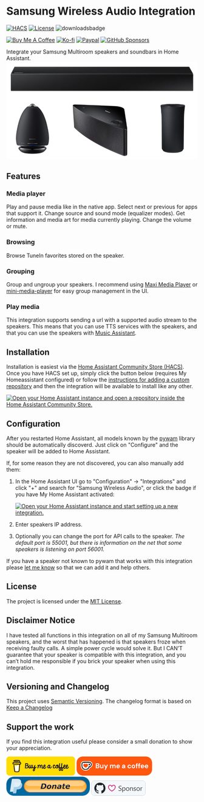 # Samsung Wireless Audio Integration

[![HACS][hacsbadge]][hacslink]
[![License][licensebadge]][licenselink]
![downloadsbadge]

[![Buy Me A Coffee][coffeebadge]][coffeelink]
[![Ko-fi][kofibadge]][kofilink]
[![Paypal][paypalbadge]][paypallink]
[![GitHub Sponsors][githubsponsorsbadge]][githubsponsorslink]

Integrate your Samsung Multiroom speakers and soundbars in Home Assistant.
![Example of supported speakers](https://github.com/Strixx76/samsungwam/blob/master/.github/assets/speakers.png)
## Features

### Media player
Play and pause media like in the native app. Select next or previous for apps that support it. Change source and sound mode (equalizer modes). Get information and media art for media currently playing. Change the volume or mute.

### Browsing
Browse TuneIn favorites stored on the speaker.

### Grouping
Group and ungroup your speakers. I recommend using [Maxi Media Player](https://github.com/punxaphil/maxi-media-player) or [mini-media-player](https://github.com/kalkih/mini-media-player?tab=readme-ov-file#speaker-group-management) for easy group management in the UI.

### Play media
This integration supports sending a url with a supported audio stream to the speakers. This means that you can use TTS services with the speakers, and that you can use the speakers with [Music Assistant](https://www.music-assistant.io/).


## Installation

Installation is easiest via the [Home Assistant Community Store (HACS)](https://hacs.xyz/). Once you have HACS set up, simply click the button below (requires My Homeassistant configured) or follow the [instructions for adding a custom repository](https://hacs.xyz/docs/faq/custom_repositories) and then the integration will be available to install like any other.

[![Open your Home Assistant instance and open a repository inside the Home Assistant Community Store.](https://my.home-assistant.io/badges/hacs_repository.svg)](https://my.home-assistant.io/redirect/hacs_repository/?owner=Strixx76&repository=samsungwam&category=integration)

## Configuration

After you restarted Home Assistant, all models known by the [pywam](https://github.com/Strixx76/pywam) library should be automatically discoverd. Just click on "Configure" and the speaker will be added to Home Assistant.

If, for some reason they are not discovered, you can also manually add them:

1. In the Home Assistant UI go to "Configuration" -> "Integrations" and click "+" and search for "Samsung Wireless Audio", or click the badge if you have My Home Assistant activated:

   [![Open your Home Assistant instance and start setting up a new integration.][mybadge]][mylink]
1. Enter speakers IP address.
1. Optionally you can change the port for API calls to the speaker. _The default port is 55001, but there is information on the net that some speakers is listening on port 56001._

If you have a speaker not known to pywam that works with this integration please [let me know](https://github.com/Strixx76/pywam/issues) so that we can add it and help others.

## License

The project is licensed under the [MIT License](https://opensource.org/licenses/MIT).

## Disclaimer Notice

I have tested all functions in this integration on all of my Samsung Multiroom speakers, and the worst that has happened is that speakers froze when receiving faulty calls. A simple power cycle would solve it.
But I CAN’T guarantee that your speaker is compatible with this integration, and you can’t hold me responsible if you brick your speaker when using this integration.

## Versioning and Changelog

This project uses [Semantic Versioning](https://semver.org/spec/v2.0.0.html).
The changelog format is based on [Keep a Changelog](https://keepachangelog.com/en/1.0.0/)

## Support the work

If you find this integration useful please consider a small donation to show your appreciation.

[![Buy Me A Coffee][coffeebutton]][coffeelink]
[![Ko-fi][kofibutton]][kofilink]
[![Paypal][paypalbutton]][paypallink]
[![GitHub Sponsors][githubsponsorsbutton]][githubsponsorslink]



[hacslink]: https://hacs.xyz
[hacsbadge]: https://img.shields.io/badge/HACS-Custom-41BDF5.svg
[licensebadge]: https://img.shields.io/badge/licens-MIT-41BDF5.svg
[licenselink]: LICENSE.txt
[downloadsbadge]: https://img.shields.io/github/downloads/Strixx76/samsungwam/latest/total?label=downloads&color=41BDF5
[mylink]: https://my.home-assistant.io/redirect/config_flow_start/?domain=samsungwam
[mybadge]: https://my.home-assistant.io/badges/config_flow_start.svg

[coffeelink]: https://www.buymeacoffee.com/76strixx
[coffeebadge]: https://img.shields.io/badge/Buy_Me_A_Coffee-Donate-ffdc02?logo=buymeacoffee&logoColor=white
[coffeebutton]: https://github.com/Strixx76/samsungwam/blob/master/.github/assets/coffee.png
[kofilink]: https://ko-fi.com/strixx76
[kofibadge]: https://img.shields.io/badge/Ko--fi-Donate-ff5a16?logo=kofi&logoColor=white
[kofibutton]: https://github.com/Strixx76/samsungwam/blob/master/.github/assets/ko-fi.png
[paypallink]: https://www.paypal.com/donate/?hosted_button_id=XAWX4FG9FJW6Q
[paypalbadge]: https://img.shields.io/badge/Paypal-Donate-0070ba?logo=paypal&logoColor=white
[paypalbutton]: https://github.com/Strixx76/samsungwam/blob/master/.github/assets/paypal.png
[githubsponsorslink]: https://github.com/sponsors/Strixx76
[githubsponsorsbadge]: https://img.shields.io/badge/GitHub_Sponsors-Donate-ea4aaa?logo=github&logoColor=white
[githubsponsorsbutton]: https://github.com/Strixx76/samsungwam/blob/master/.github/assets/github.png

